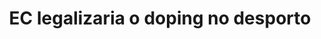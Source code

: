 ---
title: "EC legalizaria o doping no desporto"
infoslide: ""
round: "Round 1"
weight: 1
videos: []
tags: []
layout: "motion"
categories: ["motions"]
---
